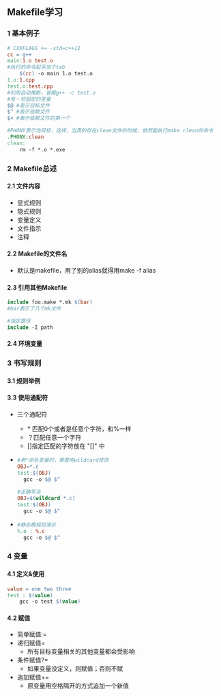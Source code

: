 ## Makefile学习

### 1 基本例子

```makefile
# CXXFLAGS += -std=c++11
cc = g++
main:1.o test.o
#执行的命令起手加个tab
	$(cc) -o main 1.o test.o
1.o:1.cpp
test.o:test.cpp
#利用自动推断，省略g++ -c test.o
#有一些固定的变量
$@ #表示目标文件
$^ #表示依赖文件
$< #表示依赖文件的第一个

#PHONY表示伪目标，这样，当真的存在clean文件的时候，依然能执行make clean的命令
.PHONY:clean
clean:
	rm -f *.o *.exe
```

### 2 Makefile总述

#### 2.1 文件内容

+ 显式规则
+ 隐式规则
+ 变量定义
+ 文件指示
+ 注释

#### 2.2 Makefile的文件名

+ 默认是makefile，用了别的alias就得用make -f alias

#### 2.3 引用其他Makefile

```makefile
include foo.make *.mk $(bar)
#bar表示了几个mk文件

#指定路径
include -I path
```

#### 2.4 环境变量

### 3 书写规则

#### 3.1 规则举例

#### 3.3 使用通配符

+ 三个通配符

  + \* 匹配0个或者是任意个字符，和%一样
  + ？匹配任意一个字符
  + []指定匹配的字符放在 "[]" 中

+ ```makefile
  #用*命名变量时，需要用wildcard修饰
  OBJ=*.c
  test:$(OBJ)
  	gcc -o $@ $^
  	
  #正确写法
  OBJ=$(wildcard *.c)
  test:$(OBJ)
  	gcc -o $@ $^
  ```

+ ```makefile
  #静态模规则演示
  %.o : %.c
  	gcc -o $@ $^
  ```

### 4 变量

#### 4.1 定义&使用

```makefile
value = one two three
test : $(value)
	gcc -o test $(value)
```

#### 4.2 赋值

+ 简单赋值:=
+ 递归赋值=
  + 所有目标变量相关的其他变量都会受影响
+ 条件赋值?=
  + 如果变量没定义，则赋值；否则不赋
+ 追加赋值+=
  + 原变量用空格隔开的方式追加一个新值





















